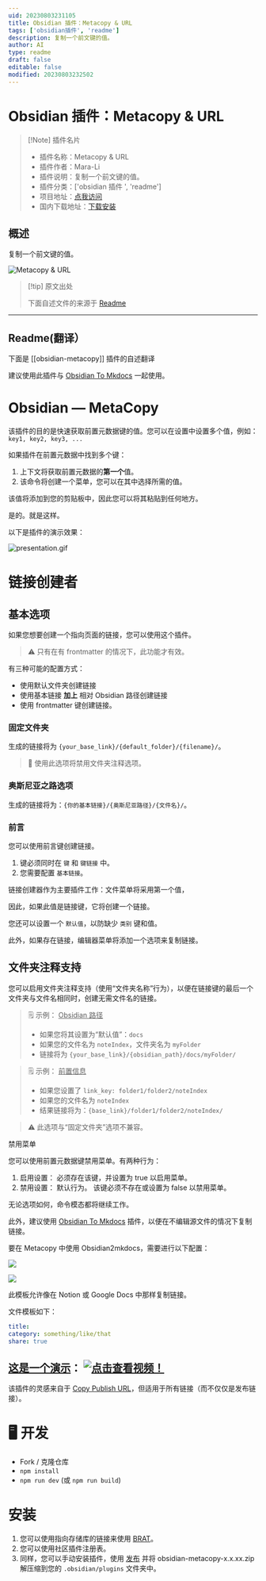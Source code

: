 ```yaml
---
uid: 20230803231105
title: Obsidian 插件：Metacopy & URL
tags: ['obsidian插件', 'readme']
description: 复制一个前文键的值。
author: AI
type: readme
draft: false
editable: false
modified: 20230803232502
---
```


# Obsidian 插件：Metacopy & URL

> [!Note] 插件名片
> - 插件名称：Metacopy & URL
> - 插件作者：Mara-Li
> - 插件说明：复制一个前文键的值。
> - 插件分类：['obsidian 插件 ', 'readme']
> - 项目地址：[点我访问](https://github.com/Lisandra-dev/obsidian-metacopy)
> - 国内下载地址：[下载安装](https://pkmer.cn/products/plugin/pluginMarket/?obsidian-metacopy)

## 概述

复制一个前文键的值。

![Metacopy & URL](https://cdn.pkmer.cn/covers/obsidian-metacopy.gif!pkmer)

> [!tip] 原文出处
>
>下面自述文件的来源于 [Readme](https://ghproxy.net/https://raw.githubusercontent.com/Lisandra-dev/obsidian-metacopy/master/README.md)
>

---

## Readme(翻译）

下面是 [[obsidian-metacopy]] 插件的自述翻译

建议使用此插件与 [Obsidian To Mkdocs](https://github.com/Mara-Li/mkdocs_obsidian_publish) 一起使用。

# Obsidian — MetaCopy

该插件的目的是快速获取前置元数据键的值。您可以在设置中设置多个值，例如：`key1, key2, key3, ...`

如果插件在前置元数据中找到多个键：

1. 上下文将获取前置元数据的**第一个**值。
2. 该命令将创建一个菜单，您可以在其中选择所需的值。

该值将添加到您的剪贴板中，因此您可以将其粘贴到任何地方。

是的。就是这样。

以下是插件的演示效果：

![presentation.gif](docs/presentation.gif)

# 链接创建者

## 基本选项

如果您想要创建一个指向页面的链接，您可以使用这个插件。

> ⚠️ 只有在有 frontmatter 的情况下，此功能才有效。

有三种可能的配置方式：

- 使用默认文件夹创建链接
- 使用基本链接 **加上** 相对 Obsidian 路径创建链接
- 使用 frontmatter 键创建链接。

### 固定文件夹

生成的链接将为 `{your_base_link}/{default_folder}/{filename}/`。

> 💭 使用此选项将禁用文件夹注释选项。

### 奥斯尼亚之路选项

生成的链接将为：`{你的基本链接}/{奥斯尼亚路径}/{文件名}/`。

### 前言

您可以使用前言键创建链接。

1. 键必须同时在 `键` 和 `键链接` 中。
2. 您需要配置 `基本链接`。

链接创建器作为主要插件工作：文件菜单将采用第一个值，

因此，如果此值是链接键，它将创建一个链接。

您还可以设置一个 `默认值`，以防缺少 `类别` 键和值。

此外，如果存在链接，编辑器菜单将添加一个选项来复制链接。

## 文件夹注释支持

您可以启用文件夹注释支持（使用“文件夹名称”行为），以便在链接键的最后一个文件夹与文件名相同时，创建无需文件名的链接。

> ️🗒️ 示例： <u>Obsidian 路径</u>
> - 如果您将其设置为“默认值”：`docs`
> - 如果您的文件名为 `noteIndex`，文件夹名为 `myFolder`
> - 链接将为 `{your_base_link}/{obsidian_path}/docs/myFolder/`

> 🗒️ 示例： <u>前置信息</u>
> - 如果您设置了 `link_key: folder1/folder2/noteIndex`
> - 如果您的文件名为 `noteIndex`
> - 结果链接将为：`{base_link}/folder1/folder2/noteIndex/`

> ⚠️ 此选项与“固定文件夹”选项不兼容。

禁用菜单

您可以使用前置元数据键禁用菜单。有两种行为：

1. 启用设置：
   必须存在该键，并设置为 true 以启用菜单。
2. 禁用设置：
   默认行为。
   该键必须不存在或设置为 false 以禁用菜单。

无论选项如何，命令模态都将继续工作。

此外，建议使用 [Obsidian To Mkdocs](https://github.com/Mara-Li/mkdocs_obsidian_publish) 插件，以便在不编辑源文件的情况下复制链接。

要在 Metacopy 中使用 Obsidian2mkdocs，需要进行以下配置：

![](docs/metacopy3.png)

![](docs/metacopy2.png)

此模板允许像在 Notion 或 Google Docs 中那样复制链接。

文件模板如下：

```yaml
title: 
category: something/like/that
share: true
```

[这是一个演示](https://www.loom.com/share/88c64da2ba194e219578d5911fb8e08d)：
[![点击查看视频！](docs/demo.gif)](https://www.loom.com/share/88c64da2ba194e219578d5911fb8e08d)
---

该插件的灵感来自于 [Copy Publish URL](https://github.com/kometenstaub/copy-publish-url)，但适用于所有链接（而不仅仅是发布链接）。

# 🖥️ 开发

- Fork / 克隆仓库
- `npm install`
- `npm run dev` (或 `npm run build`)

# 安装

1. 您可以使用指向存储库的链接来使用 [BRAT](https://github.com/TfTHacker/obsidian42-brat)。
2. 您可以使用社区插件注册表。
3. 同样，您可以手动安装插件，使用 [发布](https://github.com/Mara-Li/obsidian-metacopy/releases) 并将 obsidian-metacopy-x.x.xx.zip 解压缩到您的 `.obsidian/plugins` 文件夹中。



